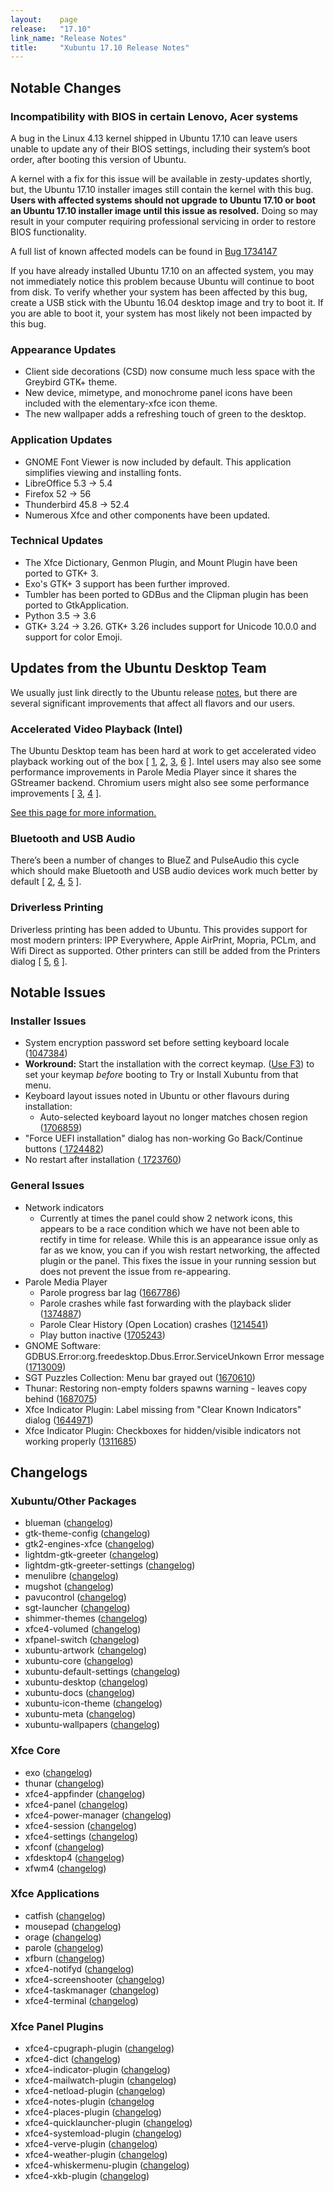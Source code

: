 ```yaml
---
layout:    page
release:   "17.10"
link_name: "Release Notes"
title:     "Xubuntu 17.10 Release Notes"
---
```


## Notable Changes

### Incompatibility with BIOS in certain Lenovo, Acer systems

A bug in the Linux 4.13 kernel shipped in Ubuntu 17.10 can leave users unable to update any of their BIOS settings, including their system’s boot order, after booting this version of Ubuntu.

A kernel with a fix for this issue will be available in zesty-updates shortly, but, the Ubuntu 17.10 installer images still contain the kernel with this bug.  **Users with affected systems should not upgrade to Ubuntu 17.10 or boot an Ubuntu 17.10 installer image until this issue as resolved.**  Doing so may result in your computer requiring professional servicing in order to restore BIOS functionality.

A full list of known affected models can be found in [Bug 1734147](https://bugs.launchpad.net/ubuntu/+source/linux/+bug/1734147)

If you have already installed Ubuntu 17.10 on an affected system, you may not immediately notice this problem because Ubuntu will continue to boot from disk.  To verify whether your system has been affected by this bug, create a USB stick with the Ubuntu 16.04 desktop image and try to boot it.  If you are able to boot it, your system has most likely not been impacted by this bug.

### Appearance Updates

* Client side decorations (CSD) now consume much less space with the Greybird GTK+ theme.
* New device, mimetype, and monochrome panel icons have been included with the elementary-xfce icon theme.
* The new wallpaper adds a refreshing touch of green to the desktop.


### Application Updates

* GNOME Font Viewer is now included by default. This application simplifies viewing and installing fonts.
* LibreOffice 5.3 -> 5.4
* Firefox 52 -> 56
* Thunderbird 45.8 -> 52.4
* Numerous Xfce and other components have been updated.

### Technical Updates

* The Xfce Dictionary, Genmon Plugin, and Mount Plugin have been ported to GTK+ 3.  
* Exo's GTK+ 3 support has been further improved.
* Tumbler has been ported to GDBus and the Clipman plugin has been ported to GtkApplication.
* Python 3.5 -> 3.6
* GTK+ 3.24 -> 3.26. GTK+ 3.26 includes support for Unicode 10.0.0 and support for color Emoji.

## Updates from the Ubuntu Desktop Team

We usually just link directly to the Ubuntu release [notes](https://wiki.ubuntu.com/ArtfulAardvark/ReleaseNotes), but there are several significant improvements that affect all flavors and our users.

### Accelerated Video Playback (Intel)

The Ubuntu Desktop team has been hard at work to get accelerated video playback working out of the box [
[1](https://insights.ubuntu.com/2017/07/07/ubuntu-desktop-weekly-update-july-7-2017/),
[2](https://insights.ubuntu.com/2017/07/14/ubuntu-desktop-weekly-update-july-14-2017/),
[3](https://insights.ubuntu.com/2017/07/28/ubuntu-desktop-weekly-update-july-28-2017/),
[6](https://insights.ubuntu.com/2017/09/08/ubuntu-desktop-weekly-update-september-8-2017/)
]. Intel users may also see some performance improvements in Parole Media Player since it shares the GStreamer backend. Chromium users might also see some performance improvements [
[3](https://insights.ubuntu.com/2017/07/28/ubuntu-desktop-weekly-update-july-28-2017/),
[4](https://insights.ubuntu.com/2017/08/11/ubuntu-desktop-weekly-update-august-11-2017/)
].

[See this page for more information.](https://wiki.ubuntu.com/IntelQuickSyncVideo)

### Bluetooth and USB Audio

There’s been a number of changes to BlueZ and PulseAudio this cycle which should make Bluetooth and USB audio devices work much better by default [
[2](https://insights.ubuntu.com/2017/07/14/ubuntu-desktop-weekly-update-july-14-2017/),
[4](https://insights.ubuntu.com/2017/08/11/ubuntu-desktop-weekly-update-august-11-2017/),
[5](https://insights.ubuntu.com/2017/08/25/ubuntu-desktop-weekly-update-august-25-2017/)
].  

### Driverless Printing

Driverless printing has been added to Ubuntu. This provides support for most modern printers: IPP Everywhere, Apple AirPrint, Mopria, PCLm, and Wifi Direct as supported. Other printers can still be added from the Printers dialog [
[5](https://insights.ubuntu.com/2017/08/25/ubuntu-desktop-weekly-update-august-25-2017/),
[6](https://insights.ubuntu.com/2017/09/08/ubuntu-desktop-weekly-update-september-8-2017/)
].

## Notable Issues

### Installer Issues

*  System encryption password set before setting keyboard locale ([1047384](https://launchpad.net/bugs/1047384))
  * **Workround:** Start the installation with the correct keymap. ([Use F3](https://help.ubuntu.com/community/BootOptions#Changing_the_CD.27s_Default_Boot_Options )) to set your keymap *before* booting to Try or Install Xubuntu from that menu.
* Keyboard layout issues noted in Ubuntu or other flavours during installation:
  * Auto-selected keyboard layout no longer matches chosen region ([1706859](https://bugs.launchpad.net/ubuntu/+source/ubiquity/+bug/1706859 ))
* "Force UEFI installation" dialog has non-working Go Back/Continue buttons ([ 1724482](https://bugs.launchpad.net/ubuntu/+source/ubiquity/+bug/1724482 ))
*  No restart after installation ([ 1723760](https://bugs.launchpad.net/ubuntu/+source/casper/+bug/1723760 ))

### General Issues

* Network indicators
  * Currently at times the panel could show 2 network icons, this appears to be a race condition which we have not been able to rectify in time for release. While this is an appearance issue only as far as we know, you can if you wish restart networking, the affected plugin or the panel. This fixes the issue in your running session but does not prevent the issue from re-appearing.
* Parole Media Player
  * Parole progress bar lag ([1667786](https://launchpad.net/bugs/1667786))
  * Parole crashes while fast forwarding with the playback slider ([1374887](https://launchpad.net/bugs/1374887))
  * Parole Clear History (Open Location) crashes ([1214541](https://launchpad.net/bugs/1214514))
  * Play button inactive ([1705243](https://bugs.launchpad.net/parole/+bug/1705243))
* GNOME Software: GDBUS.Error:org.freedesktop.Dbus.Error.ServiceUnkown Error message ([1713009](https://bugs.launchpad.net/ubuntu/+source/gnome-software/+bug/1713009))
* SGT Puzzles Collection: Menu bar grayed out ([1670610](https://launchpad.net/bugs/1670610))
* Thunar: Restoring non-empty folders spawns warning - leaves copy behind ([1687075](https://bugs.launchpad.net/ubuntu/+source/thunar/+bug/1687075))
* Xfce Indicator Plugin: Label missing from "Clear Known Indicators" dialog ([1644971](https://launchpad.net/bugs/1644917))
* Xfce Indicator Plugin: Checkboxes for hidden/visible indicators not working properly ([1311685](https://bugs.launchpad.net/ubuntu/+source/xfce4-indicator-plugin/+bug/1311685))

## Changelogs

### Xubuntu/Other Packages

* blueman ([changelog](https://launchpad.net/ubuntu/artful/+source/blueman/+changelog))
* gtk-theme-config ([changelog](https://launchpad.net/ubuntu/artful/+source/gtk-theme-config/+changelog))
* gtk2-engines-xfce ([changelog](https://launchpad.net/ubuntu/artful/+source/gtk2-engines-xfce/+changelog))
* lightdm-gtk-greeter ([changelog](https://launchpad.net/ubuntu/artful/+source/lightdm-gtk-greeter/+changelog))
* lightdm-gtk-greeter-settings ([changelog](https://launchpad.net/ubuntu/artful/+source/lightdm-gtk-greeter-settings/+changelog))
* menulibre ([changelog](https://launchpad.net/ubuntu/artful/+source/menulibre/+changelog))
* mugshot ([changelog](https://launchpad.net/ubuntu/artful/+source/mugshot/+changelog))
* pavucontrol ([changelog](https://launchpad.net/ubuntu/artful/+source/pavucontrol/+changelog))
* sgt-launcher ([changelog](https://launchpad.net/ubuntu/artful/+source/sgt-launcher/+changelog))
* shimmer-themes ([changelog](https://launchpad.net/ubuntu/artful/+source/shimmer-themes/+changelog))
* xfce4-volumed ([changelog](https://launchpad.net/ubuntu/artful/+source/xfce4-volumed/+changelog))
* xfpanel-switch  ([changelog](https://launchpad.net/ubuntu/artful/+source/xfpanel-switch/+changelog))
* xubuntu-artwork ([changelog](https://launchpad.net/ubuntu/artful/+source/xubuntu-artwork/+changelog))
* xubuntu-core ([changelog](https://launchpad.net/ubuntu/artful/+source/xubuntu-core/+changelog))
* xubuntu-default-settings ([changelog](https://launchpad.net/ubuntu/artful/+source/xubuntu-default-settings/+changelog))
* xubuntu-desktop ([changelog](https://launchpad.net/ubuntu/artful/+source/xubuntu-desktop/+changelog))
* xubuntu-docs ([changelog](https://launchpad.net/ubuntu/artful/+source/xubuntu-docs/+changelog))
* xubuntu-icon-theme ([changelog](https://launchpad.net/ubuntu/artful/+source/xubuntu-icon-theme/+changelog))
* xubuntu-meta ([changelog](https://launchpad.net/ubuntu/artful/+source/xubuntu-meta/+changelog))
* xubuntu-wallpapers ([changelog](https://launchpad.net/ubuntu/artful/+source/xubuntu-wallpapers/+changelog))

### Xfce Core

* exo ([changelog](https://launchpad.net/ubuntu/artful/+source/exo/+changelog))
* thunar ([changelog](https://launchpad.net/ubuntu/artful/+source/thunar/+changelog))
* xfce4-appfinder ([changelog](https://launchpad.net/ubuntu/artful/+source/xfce4-appfinder/+changelog))
* xfce4-panel ([changelog](https://launchpad.net/ubuntu/artful/+source/xfce4-panel/+changelog))
* xfce4-power-manager ([changelog](https://launchpad.net/ubuntu/artful/+source/xfce4-power-manager/+changelog))
* xfce4-session ([changelog](https://launchpad.net/ubuntu/artful/+source/xfce4-session/+changelog))
* xfce4-settings ([changelog](https://launchpad.net/ubuntu/artful/+source/xfce4-settings/+changelog))
* xfconf ([changelog](https://launchpad.net/ubuntu/artful/+source/xfconf/+changelog))
* xfdesktop4 ([changelog](https://launchpad.net/ubuntu/artful/+source/xfdesktop4/+changelog))
* xfwm4 ([changelog](https://launchpad.net/ubuntu/artful/+source/xfwm4/+changelog))

### Xfce Applications

* catfish ([changelog](https://launchpad.net/ubuntu/artful/+source/catfish/+changelog))
* mousepad ([changelog](https://launchpad.net/ubuntu/artful/+source/mousepad/+changelog))
* orage ([changelog](https://launchpad.net/ubuntu/artful/+source/orage/+changelog))
* parole ([changelog](https://launchpad.net/ubuntu/artful/+source/parole/+changelog))
* xfburn ([changelog](https://launchpad.net/ubuntu/artful/+source/xfburn/+changelog))
* xfce4-notifyd ([changelog](https://launchpad.net/ubuntu/artful/+source/xfce4-notifyd/+changelog))
* xfce4-screenshooter ([changelog](https://launchpad.net/ubuntu/artful/+source/xfce4-screenshooter/+changelog))
* xfce4-taskmanager ([changelog](https://launchpad.net/ubuntu/artful/+source/xfce4-taskmanager/+changelog))
* xfce4-terminal ([changelog](https://launchpad.net/ubuntu/artful/+source/xfce4-terminal/+changelog))

### Xfce Panel Plugins

* xfce4-cpugraph-plugin ([changelog](https://launchpad.net/ubuntu/artful/+source/xfce4-cpugraph-plugin/+changelog))
* xfce4-dict ([changelog](https://launchpad.net/ubuntu/artful/+source/xfce4-dict/+changelog))
* xfce4-indicator-plugin ([changelog](https://launchpad.net/ubuntu/artful/+source/xfce4-indicator-plugin/+changelog))
* xfce4-mailwatch-plugin ([changelog](https://launchpad.net/ubuntu/artful/+source/xfce4-mailwatch-plugin/+changelog))
* xfce4-netload-plugin ([changelog](https://launchpad.net/ubuntu/artful/+source/xfce4-netload-plugin/+changelog))
* xfce4-notes-plugin ([changelog](https://launchpad.net/ubuntu/artful/+source/xfce4-notes-plugin/+changelog)
* xfce4-places-plugin ([changelog](https://launchpad.net/ubuntu/artful/+source/xfce4-places-plugin/+changelog))
* xfce4-quicklauncher-plugin ([changelog](https://launchpad.net/ubuntu/artful/+source/xfce4-quicklauncher-plugin/+changelog))
* xfce4-systemload-plugin ([changelog](https://launchpad.net/ubuntu/artful/+source/xfce4-systemload-plugin/+changelog))
* xfce4-verve-plugin ([changelog](https://launchpad.net/ubuntu/artful/+source/xfce4-verve-plugin/+changelog))
* xfce4-weather-plugin ([changelog](https://launchpad.net/ubuntu/artful/+source/xfce4-weather-plugin/+changelog))
* xfce4-whiskermenu-plugin ([changelog](https://launchpad.net/ubuntu/artful/+source/xfce4-whiskermenu-plugin/+changelog))
* xfce4-xkb-plugin ([changelog](https://launchpad.net/ubuntu/artful/+source/xfce4-xkb-plugin/+changelog))

